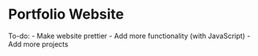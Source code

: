 # Portfolio Website
To-do:
    - Make website prettier
    - Add more functionality (with JavaScript)
    - Add more projects
    